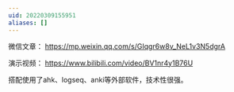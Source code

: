 ```yaml
---
uid: 20220309155951
aliases: []
---
```

微信文章： https://mp.weixin.qq.com/s/GIqgr6w8v_NeL1v3N5dgrA

演示视频： https://www.bilibili.com/video/BV1nr4y1B76U

搭配使用了ahk、logseq、anki等外部软件，技术性很强。